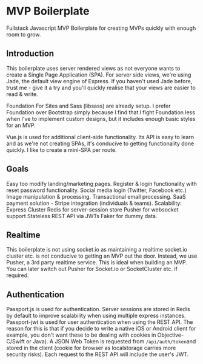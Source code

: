 # MVP Boilerplate
Fullstack Javascript MVP Boilerplate for creating MVPs quickly with enough room to grow.

## Introduction
This boilerplate uses server rendered views as not everyone wants to create a Single Page Application (SPA).
For server side views, we're using Jade, the default view engine of Express. If you haven't used Jade before, trust me - give it a try and you'll quickly realise that your views are easier to read & write.

Foundation For Sites and Sass (libsass) are already setup. I prefer Foundation over Bootstrap simply because I find that I fight Foundation less when I've to implement custom designs, but it includes enough basic styles for an MVP. 

Vue.js is used for additional client-side functionality. Its API is easy to learn and as we're not creating SPAs, it's conducive to getting functionality done quickly. I like to create a mini-SPA per route.

## Goals
Easy too modify landing/marketing pages.
Register & login functionality with reset password functionality.
Social media login (Twitter, Facebook etc.)
Image manipulation & processing.
Transactional email processing.
SaaS payment solution - Stripe integration (individuals & teams).
Scalability:
	Express Cluster
	Redis for server-session store
	Pusher for websocket support
	Stateless REST API via JWTs 
Faker for dummy data.

## Realtime
This boilerplate is not using socket.io as maintaining a realtime socket.io cluster etc. is not conducive to getting an MVP out the door.
Instead, we use Pusher, a 3rd party realtime service. This is ideal when building an MVP. You can later switch out Pusher for Socket.io or SocketCluster etc. if required.

## Authentication
Passport.js is used for authentication. Server sessions are stored in Redis by default to improve scalability when using multiple express instances.
Passport-jwt is used for user authentication when using the REST API.
The reason for this is that if you decide to write a native iOS or Android client for example, you don't want these to be dealing with cookies in Objective-C/Swift or Java). A JSON Web Token is requested from `/api/auth/token`and stored in the client (cookie for browser as localstorage carries more security risks). Each request to the REST API will include the user's JWT.